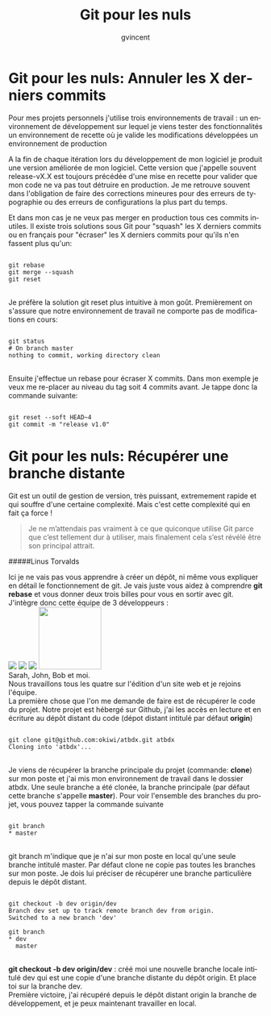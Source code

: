 ﻿---
layout: post
lang: fr
title: Git pour les nuls
author: gvincent
---

<h1>Git pour les nuls: Annuler les X derniers commits</h1>
<p>
Pour mes projets personnels j'utilise trois environnements de travail :
un environnement de développement sur lequel je viens tester des fonctionnalités 
un environnement de recette où je valide les modifications développées
un environnement de production

A la fin de chaque itération lors du développement de mon logiciel je produit une version améliorée de mon logiciel. Cette version que j'appelle souvent release-vX.X est toujours précédée d'une mise en recette pour valider que mon code ne va pas tout détruire en production.
Je me retrouve souvent dans l'obligation de faire des corrections mineures pour des erreurs de typographie ou des erreurs de configurations la plus part du temps.

Et dans mon cas je ne veux pas merger en production tous ces commits inutiles.
Il existe trois solutions sous Git pour "squash" les X derniers commits ou en français pour "écraser" les X derniers commits pour qu'ils n'en fassent plus qu'un:
</p>
<pre>
<code data-language="BashSessionLexer">
git rebase 
git merge --squash
git reset
</code>
</pre>
<p>
Je préfère la solution git reset plus intuitive à mon goût.
Premièrement on s'assure que notre environnement de travail ne comporte pas de modifications en cours:
</p>
<pre>
<code data-language="BashSessionLexer">
git status
# On branch master
nothing to commit, working directory clean
</code>
</pre>
<p>
Ensuite j'effectue un rebase pour écraser X commits. Dans mon exemple je veux me re-placer au niveau du tag soit 4 commits avant.
Je tappe donc la commande suivante:
</p>
<code data-language="BashSessionLexer">
git reset --soft HEAD~4
git commit -m "release v1.0"
</code>
</pre>













<h1>Git pour les nuls: Récupérer une branche distante</h1>
<p>Git est un outil de gestion de version, très puissant, extremement rapide et qui souffre d'une certaine complexité. Mais c'est cette complexité qui en fait ça force !</p>

<blockquote>Je ne m’attendais pas vraiment à ce que quiconque utilise Git parce que c’est tellement dur à utiliser, mais finalement cela s’est révélé être son principal attrait.
</blockquote>
#####Linus Torvalds

<p>
Ici je ne vais pas vous apprendre à créer un dépôt, ni même vous expliquer en détail le fonctionnement de git. Je vais juste vous aidez à comprendre <b>git rebase</b> et vous donner deux trois billes pour vous en sortir avec git.
<br>
J'intègre donc cette équipe de 3 développeurs :
<br>
<img src="https://lh3.googleusercontent.com/-OGfsg0M9MyE/UGMbm2Pw-II/AAAAAAAAH8g/VWRmr3i2oc0/s800/sarah.png">
<img src="https://lh5.googleusercontent.com/-6k81stu0mnQ/UGMbm-HiHqI/AAAAAAAAH8Y/5WoN1a8FLcg/s800/john.png">
<img src="https://lh4.googleusercontent.com/-V2CtKPOWTVI/UGMbm8pZMII/AAAAAAAAH8c/FTjHhJfHa0I/s800/bob.png">
<img src="https://lh5.googleusercontent.com/-ibZHrcf55aI/Trw4MFWgaFI/AAAAAAAABcM/IH_av_P8kjo/s144/162758_497024237864_704472864_5947491_7590183_n.jpg" width="124">
<br>
Sarah, John, Bob et moi.
<br>
Nous travaillons tous les quatre sur l'édition d'un site web et je rejoins l'équipe.
<br>
La première chose que l'on me demande de faire est de récupérer le code du projet. Notre projet est hébergé sur Github, j'ai les accès en lecture et en écriture au dépôt distant du code (dépot distant intitulé par défaut <b>origin</b>)
<br>
</p>

<pre>
<code data-language="BashSessionLexer">
git clone git@github.com:okiwi/atbdx.git atbdx
Cloning into 'atbdx'...
</code>
</pre>
<p>
Je viens de récupérer la branche principale du projet (commande: <b>clone</b>) sur mon poste et j'ai mis mon environnement de travail dans le dossier atbdx. Une seule branche a été clonée, la branche principale (par défaut cette branche s'appelle <b>master</b>).
Pour voir l'ensemble des branches du projet, vous pouvez tapper la commande suivante
</p>

<pre>
<code data-language="BashSessionLexer">
git branch
* master
</code>
</pre>
<p>
git branch m'indique que je n'ai sur mon poste en local qu'une seule branche intitulé master. Par défaut clone ne copie pas toutes les branches sur mon poste. Je dois lui préciser de récupérer une branche particulière depuis le dépôt distant. 
</p>

<pre>
<code data-language="BashSessionLexer">
git checkout -b dev origin/dev
Branch dev set up to track remote branch dev from origin.
Switched to a new branch 'dev'

git branch
* dev
  master
</code>
</pre>
<p>
<b>git checkout -b dev origin/dev</b> : créé moi une nouvelle branche locale intitulé dev qui est une copie d'une branche distante du dépôt origin. Et place toi sur la branche dev.
<br>
Première victoire, j'ai récupéré depuis le dépôt distant origin la branche de développement, et je peux maintenant travailler en local.
</p>




